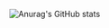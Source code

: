 ![Anurag's GitHub stats](https://github-readme-stats.vercel.app/api?username=Yohan-Launay&show_icons=true&theme=dracula)
